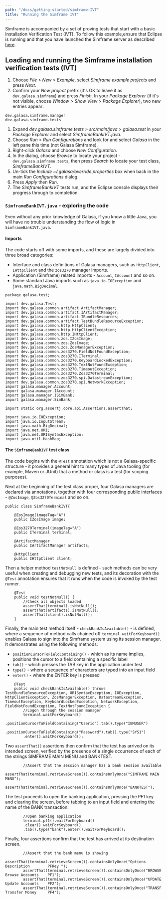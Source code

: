 ```yaml
---
path: "/docs/getting-started/simframe-IVT"
title: "Running the Simframe IVT"
---
```

Simframe is accompanied by a set of proving tests that start with a basic Installation Verification Test (IVT). To follow this example,ensure that Eclipse is running and that you have launched the Simframe server as described [here](/docs/getting-started/simframe).

## Loading and running the Simframe installation verification tests (IVT)
1. Choose *File > New > Example*, select *Simframe example projects* and press *Next*.
1. Confirm your *New project* prefix (it's OK to leave it as `dev.galasa.simframe`) and press *Finish*. In your *Package Explorer* (if it's not visible, choose *Window > Show View > Package Explorer*), two new entries appear:
```
dev.galasa.simframe.manager
dev.galasa.simframe.tests 
```
1. Expand *dev.galasa.simframe.tests > src/main/java > galasa.test* in your *Package Explorer* and select *SimframeBankIVT.java*.
1. Choose *Run > Run Configurations* and look for and select *Galasa* in the left pane this time (not Galasa Simframe).
1. Right-click *Galasa* and choose *New Configuration*.
1. In the dialog, choose *Browse* to locate your project - `dev.galasa.simframe.tests`, then press *Search* to locate your test class, *SimframeBankIVT*.
1. Un-tick the *Include ~/.galasa/override.properties* box when back in the main *Run Configurations* dialog.
1. Press *Apply* then *Run*.
1. The *SimframeBankIVT* tests run, and the Eclipse console displays their progress through to completion.

### `SimframeBankIVT.java` - exploring the code
Even without any prior knowledge of Galasa, if you know a little Java, you will have no trouble understanding the flow of logic in `SimframeBankIVT.java`.

#### Imports
The code starts off with some imports, and these are largely divided into three broad categories:

* Interface and class definitions of Galasa managers, such as `HttpClient`, `IHttpClient` and the `zos3270` manager imports.
* Application (Simframe) related imports - `Account`, `IAccount` and so on.
* Some standard Java imports such as `java.io.IOException` and `java.math.BigDecimal`.

```
package galasa.test;

import dev.galasa.Test;
import dev.galasa.common.artifact.ArtifactManager;
import dev.galasa.common.artifact.IArtifactManager;
import dev.galasa.common.artifact.IBundleResources;
import dev.galasa.common.artifact.TestBundleResourceException;
import dev.galasa.common.http.HttpClient;
import dev.galasa.common.http.HttpClientException;
import dev.galasa.common.http.IHttpClient;
import dev.galasa.common.zos.IZosImage;
import dev.galasa.common.zos.ZosImage;
import dev.galasa.common.zos.ZosManagerException;
import dev.galasa.common.zos3270.FieldNotFoundException;
import dev.galasa.common.zos3270.ITerminal;
import dev.galasa.common.zos3270.KeyboardLockedException;
import dev.galasa.common.zos3270.TextNotFoundException;
import dev.galasa.common.zos3270.TimeoutException;
import dev.galasa.common.zos3270.Zos3270Terminal;
import dev.galasa.common.zos3270.spi.DatastreamException;
import dev.galasa.common.zos3270.spi.NetworkException;
import galasa.manager.Account;
import galasa.manager.IAccount;
import galasa.manager.ISimBank;
import galasa.manager.SimBank;

import static org.assertj.core.api.Assertions.assertThat;

import java.io.IOException;
import java.io.InputStream;
import java.math.BigDecimal;
import java.net.URI;
import java.net.URISyntaxException;
import java.util.HashMap;
```

#### The `SimframeBankIVT` test class
The code begins with the `@Test` annotation which is not a Galasa-specific structure - it provides a general hint to many types of Java tooling (for example, Maven or JUnit) that a method or class is a test (for scoping purposes).

Next at the beginning of the test class proper, four Galasa managers are declared via annotations, together with four corresponding public interfaces - `@ZosImage`, `@Zos3270Terminal` and so on.

```
public class SimframeBankIVT{ 

    @ZosImage(imageTag="A")
    public IZosImage image;

    @Zos3270Terminal(imageTag="A")
    public ITerminal terminal;

    @ArtifactManager
    public IArtifactManager artifacts;

    @HttpClient
    public IHttpClient client;
```

Then a helper method `testNotNull` is defined - such methods can be very useful when creating and debugging new tests, and its decoration with the `@Test` annotation ensures that it runs when the code is invoked by the test runner.

```
    @Test
    public void testNotNull() {
        //Check all objects loaded
        assertThat(terminal).isNotNull();
        assertThat(artifacts).isNotNull();
        assertThat(client).isNotNull();
    }
```

Finally, the main test method itself - `checkBankIsAvailable()` - is defined, where a sequence of method calls chained off `terminal.waitForKeyboard()` enables Galasa to sign into the Simframe system using its session manager. It demonstrates using the following methods:

* `positionCursorToFieldContaining()` - which as its name implies, positions the cursor to a field containing a specific label
* `tab()` - which presses the TAB key in the application under test
* `type()` - where a sequence of characters are typed into an input field
* `enter()` - where the ENTER key is pressed
```
    @Test
    public void checkBankIsAvailable() throws TestBundleResourceException, URISyntaxException, IOException, HttpClientException, ZosManagerException, DatastreamException, TimeoutException, KeyboardLockedException, NetworkException, FieldNotFoundException, TextNotFoundException {
    	//Logon through the session manager
    	terminal.waitForKeyboard()
        .positionCursorToFieldContaining("Userid").tab().type("IBMUSER")
        .positionCursorToFieldContaining("Password").tab().type("SYS1")
        .enter().waitForKeyboard();
```
Two `assertThat()` assertions then confirm that the test has arrived on its intended screen, verified by the presence of a single occurrence of each of the strings SIMFRAME MAIN MENU and BANKTEST.
```
    	//Assert that the session manager has a bank session available
        assertThat(terminal.retrieveScreen()).containsOnlyOnce("SIMFRAME MAIN MENU");
    	assertThat(terminal.retrieveScreen()).containsOnlyOnce("BANKTEST");
```
The test proceeds to open the banking application, pressing the PF1 key and clearing the screen, before tabbing to an input field and entering the name of the BANK transaction:
```
        //Open banking application
        terminal.pf1().waitForKeyboard()
        .clear().waitForKeyboard()
        .tab().type("bank").enter().waitForKeyboard();
```
Finally, four assertions confirm that the test has arrived at its destination screen.
```
        //Assert that the bank menu is showing
        assertThat(terminal.retrieveScreen()).containsOnlyOnce("Options     Description        PFKey ");
        assertThat(terminal.retrieveScreen()).containsOnlyOnce("BROWSE      Browse Accounts    PF1");
        assertThat(terminal.retrieveScreen()).containsOnlyOnce("UPDATE      Update Accounts    PF2");
        assertThat(terminal.retrieveScreen()).containsOnlyOnce("TRANSF      Transfer Money     PF4");
```
